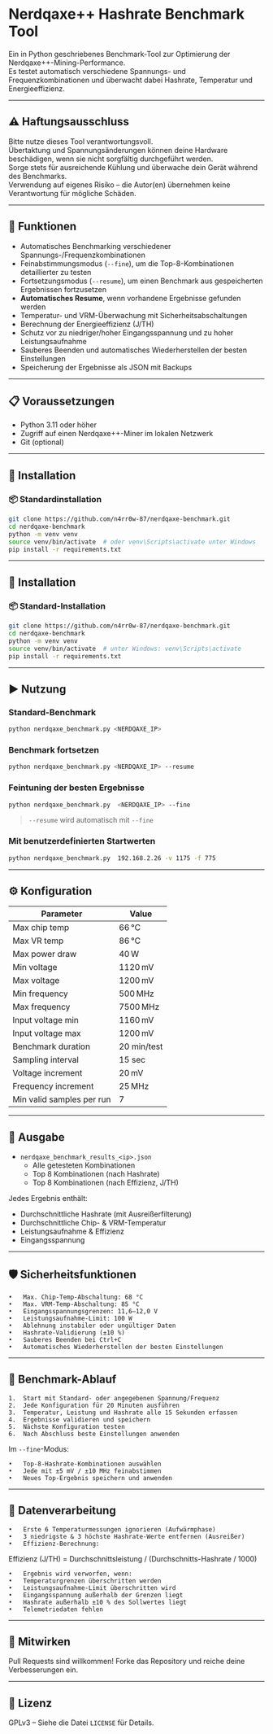 # Nerdqaxe++ Hashrate Benchmark Tool

Ein in Python geschriebenes Benchmark-Tool zur Optimierung der Nerdqaxe++-Mining-Performance.  
Es testet automatisch verschiedene Spannungs- und Frequenzkombinationen und überwacht dabei Hashrate, Temperatur und Energieeffizienz.

---

## ⚠️ Haftungsausschluss
Bitte nutze dieses Tool verantwortungsvoll.  
Übertaktung und Spannungsänderungen können deine Hardware beschädigen, wenn sie nicht sorgfältig durchgeführt werden.  
Sorge stets für ausreichende Kühlung und überwache dein Gerät während des Benchmarks.  
Verwendung auf eigenes Risiko – die Autor(en) übernehmen keine Verantwortung für mögliche Schäden.

---

## 🚀 Funktionen
- Automatisches Benchmarking verschiedener Spannungs-/Frequenzkombinationen
- Feinabstimmungsmodus (`--fine`), um die Top-8-Kombinationen detaillierter zu testen
- Fortsetzungsmodus (`--resume`), um einen Benchmark aus gespeicherten Ergebnissen fortzusetzen
- **Automatisches Resume**, wenn vorhandene Ergebnisse gefunden werden
- Temperatur- und VRM-Überwachung mit Sicherheitsabschaltungen
- Berechnung der Energieeffizienz (J/TH)
- Schutz vor zu niedriger/hoher Eingangsspannung und zu hoher Leistungsaufnahme
- Sauberes Beenden und automatisches Wiederherstellen der besten Einstellungen
- Speicherung der Ergebnisse als JSON mit Backups

---

## 📋 Voraussetzungen
- Python 3.11 oder höher
- Zugriff auf einen Nerdqaxe++-Miner im lokalen Netzwerk
- Git (optional)

---

## 🧪 Installation

### 📦 Standardinstallation
```bash
git clone https://github.com/n4rr0w-87/nerdqaxe-benchmark.git
cd nerdqaxe-benchmark
python -m venv venv
source venv/bin/activate  # oder venv\Scripts\activate unter Windows
pip install -r requirements.txt
```
---

## 🧪 Installation

### 📦 Standard-Installation

```bash
git clone https://github.com/n4rr0w-87/nerdqaxe-benchmark.git
cd nerdqaxe-benchmark
python -m venv venv
source venv/bin/activate  # unter Windows: venv\Scripts\activate
pip install -r requirements.txt
```

---

## ▶️ Nutzung

### Standard-Benchmark
```bash
python nerdqaxe_benchmark.py <NERDQAXE_IP>
```

### Benchmark fortsetzen
```bash
python nerdqaxe_benchmark.py <NERDQAXE_IP> --resume
```

### Feintuning der besten Ergebnisse
```bash
python nerdqaxe_benchmark.py  <NERDQAXE_IP> --fine
```
> `--resume` wird automatisch mit `--fine`

### Mit benutzerdefinierten Startwerten
```bash
python nerdqaxe_benchmark.py  192.168.2.26 -v 1175 -f 775
```

---

## ⚙️ Konfiguration

| Parameter                   | Value           |
|----------------------------|-----------------|
| Max chip temp              | 66 °C           |
| Max VR temp                | 86 °C           |
| Max power draw             | 40 W            |
| Min voltage                | 1120 mV         |
| Max voltage                | 1200 mV         |
| Min frequency              | 500 MHz         |
| Max frequency              | 7500 MHz        |
| Input voltage min          | 1160 mV         |
| Input voltage max          | 1200 mV         |
| Benchmark duration         | 20 min/test     |
| Sampling interval          | 15 sec          |
| Voltage increment          | 20 mV           |
| Frequency increment        | 25 MHz          |
| Min valid samples per run  | 7               |

---

## 💾 Ausgabe

- `nerdqaxe_benchmark_results_<ip>.json`
  - Alle getesteten Kombinationen
  - Top 8 Kombinationen (nach Hashrate)
  - Top 8 Kombinationen (nach Effizienz, J/TH)

Jedes Ergebnis enthält:
- Durchschnittliche Hashrate (mit Ausreißerfilterung)
- Durchschnittliche Chip- & VRM-Temperatur
- Leistungsaufnahme & Effizienz
- Eingangsspannung

---

## 🛡️ Sicherheitsfunktionen

	•	Max. Chip-Temp-Abschaltung: 68 °C
	•	Max. VRM-Temp-Abschaltung: 85 °C
	•	Eingangsspannungsgrenzen: 11,6–12,0 V
	•	Leistungsaufnahme-Limit: 100 W
	•	Ablehnung instabiler oder ungültiger Daten
	•	Hashrate-Validierung (±10 %)
	•	Sauberes Beenden bei Ctrl+C
	•	Automatisches Wiederherstellen der besten Einstellungen


---

## 🔄 Benchmark-Ablauf

	1.	Start mit Standard- oder angegebenen Spannung/Frequenz
	2.	Jede Konfiguration für 20 Minuten ausführen
	3.	Temperatur, Leistung und Hashrate alle 15 Sekunden erfassen
	4.	Ergebnisse validieren und speichern
	5.	Nächste Konfiguration testen
	6.	Nach Abschluss beste Einstellungen anwenden

Im `--fine`-Modus:

	•	Top-8-Hashrate-Kombinationen auswählen
	•	Jede mit ±5 mV / ±10 MHz feinabstimmen
	•	Neues Top-Ergebnis speichern und anwenden

---

## 🧠 Datenverarbeitung

	•	Erste 6 Temperaturmessungen ignorieren (Aufwärmphase)
	•	3 niedrigste & 3 höchste Hashrate-Werte entfernen (Ausreißer)
 	•	Effizienz-Berechnung:
  Effizienz (J/TH) = Durchschnittsleistung / (Durchschnitts-Hashrate / 1000)
  
	•	Ergebnis wird verworfen, wenn:
	•	Temperaturgrenzen überschritten werden
	•	Leistungsaufnahme-Limit überschritten wird
	•	Eingangsspannung außerhalb der Grenzen liegt
	•	Hashrate außerhalb ±10 % des Sollwertes liegt
	•	Telemetriedaten fehlen

---

## 🤝 Mitwirken

Pull Requests sind willkommen! Forke das Repository und reiche deine Verbesserungen ein.

---

## 📄 Lizenz

GPLv3 – Siehe die Datei `LICENSE` für Details.
